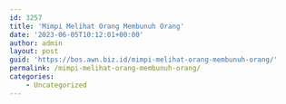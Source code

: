 ```yaml
---
id: 3257
title: 'Mimpi Melihat Orang Membunuh Orang'
date: '2023-06-05T10:12:01+00:00'
author: admin
layout: post
guid: 'https://bos.awn.biz.id/mimpi-melihat-orang-membunuh-orang/'
permalink: /mimpi-melihat-orang-membunuh-orang/
categories:
    - Uncategorized
---
```


